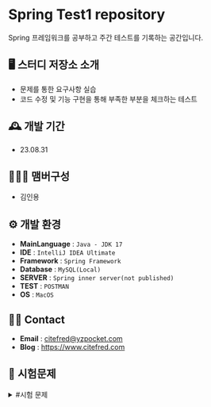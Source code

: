 # Spring Test1 repository
Spring 프레임워크를 공부하고 주간 테스트를 기록하는 공간입니다.

## 🖥️ 스터디 저장소 소개
* 문제를 통한 요구사항 실습
* 코드 수정 및 기능 구현을 통해 부족한 부분을 체크하는 테스트

## 🕰️ 개발 기간
* 23.08.31

## 🧑‍🤝‍🧑 맴버구성
- 김인용

## ⚙️ 개발 환경
- **MainLanguage** : `Java - JDK 17`
- **IDE** : `IntelliJ IDEA Ultimate`
- **Framework** : `Spring Framework`
- **Database** : `MySQL(Local)`
- **SERVER** : `Spring inner server(not published)`
- **TEST** : `POSTMAN`
- **OS** : `MacOS`

## 👋🏻 Contact
- **Email** : citefred@yzpocket.com
- **Blog** : https://www.citefred.com

## 📕 시험문제

<details>
<summary> #시험 문제 </summary>
    
# [Spring] 회원 조회 API 만들기 (문제)

<aside>
💡 **Goal : 회원목록 조회 API를 만들어봅시다.**

</aside>

- 지금까지 배운 내용을 바탕으로 간단한 회원 목록 조회 API를 만들어봅시다.

<aside>
📌 **features : 구현해야 할 기능이에요.**

</aside>

- 구현해야하는 API 목록
    
    [API 설계](https://www.notion.so/ff967390b3bc4499a58d17d417e3cdb2?pvs=21)
    
    - 회원의 전체 목록을 조회하는 API (5점)
    - 한 회원의 userId를 주었을때 회원 정보를 조회하는 API (5점)
- 회원 목록 DB
    - userId : 회원 번호 (DB 인덱스)
    - name (String) : 회원 이름
    - email (String) : 회원 아이디
    - pw (String) : 회원 비밀번호
        
        ![스크린샷 2022-09-26 오후 7.19.48.png](https://s3-us-west-2.amazonaws.com/secure.notion-static.com/cb3eee14-ee34-4cb4-b5a5-642df7dbe0fc/%E1%84%89%E1%85%B3%E1%84%8F%E1%85%B3%E1%84%85%E1%85%B5%E1%86%AB%E1%84%89%E1%85%A3%E1%86%BA_2022-09-26_%E1%84%8B%E1%85%A9%E1%84%92%E1%85%AE_7.19.48.png)
        
    
- User 테이블을 그대로 반환하지 않고 생성자를 사용하여 DTO로 변환한 후 반환하세요.
- Exception은 `NullPointerException` 를 사용하세요.

<aside>
💡 채점 기준

</aside>

1. 회원 전체 조회, 회원 조회
    1. 조회에 사용되는 HTTP Method는 모두 GET이다. 응답 코드는 모두 200이다.
    2. 반환되는 본문의 형식은 모두 JSON이다.
        1. 회원 전체 조회는 JSON Object 배열의 반환이다. 즉, [user, user, user]와 같다. { users: [user, user, …]}등은 허용되지 않는다.
            1. 배열의 모든 요소는 회원 정보이다. 각 회원정보는 중괄호 Key:Value 매핑인 JSON Object이다.
        2. 개인 조회는 JSON Object의 반환이다.
            1. 문제 명시된 필수 요소들을 포함한다.
            2. 필수 요소: User {userId, name, email, pw}
    3. 회원의 조회는 회원 전체 조회 시 반환된 목록 중 1명을 골라 userId를 획득해 개인 조회한 후, 정보가 일치하는지 검사한다.
        1. 정확히 ‘userId’필드여야 한다. _id, id등으로 지정되어있다면 개인 조회에 사용할 userId가 없으므로 개인조회는 0점으로 처리된다.
    4. g에 따라 회원 전체 조회가 실패할 경우 0점으로 처리된다.
    5. 조회는 총 3번 재시도 된다. 한번이라도 성공할 경우 성공으로 채점된다.
2. 각 회원의 정보에 명시된 정보의 목록(userId, email, phone 등)
    1. 이 요소들은 각각 평가되며, 개인 회원의 채점에만 적용된다. 전체 조회시에는 각 회원 정보의 요소는 평가되지 않는다. 총 요소의 갯수만 평가된다.
    2. 200코드로 응답했을 경우 기본 점수 1점, userId / name / email / pw를 반환할 경우 각각 1점

<aside>
✅ 스켈레톤 코드

</aside>

- UserController.java

```java
package com.example.sparta.controller;

import lombok.RequiredArgsConstructor;

import org.springframework.web.bind.annotation.GetMapping;
import org.springframework.web.bind.annotation.PathVariable;
import org.springframework.web.bind.annotation.RestController;

import java.util.List;

@RestController
@RequiredArgsConstructor
public class UserController {

    private final UserService userService;

    /**
     * 한 회원의 userId가 주었을때 회원 정보를 조회하는 API
     * @param id
     */
    @GetMapping("/user/{id}")
    public UserResponseDto getUserInfo((구현)) {
								(구현)
    }

    /**
     * 회원의 전체 목록을 조회하는 API
     */
    @GetMapping("/user")
    public List<UserResponseDto> getUserList() {
								(구현)
    }
    
}
```

- UserService.java

```java
package com.example.sparta.service;

import lombok.RequiredArgsConstructor;
import org.springframework.stereotype.Service;

import java.util.List;

@Service
@RequiredArgsConstructor
public class UserService {

    private final UserRepository userRepository;

    public UserResponseDto findUser((구현)) {
										(구현)
    }

    public List<UserResponseDto> findAllUser() {
											(구현)
    }
}
```

- UserResponseDto.java

```java
package com.example.sparta.entity

import lombok.Getter;
import lombok.NoArgsConstructor;

@Getter
@NoArgsConstructor
public class UserResponseDto {

    private Long id;
    private String name;
    private String email;
    private String pw;

    public UserResponseDto((구현)) {
				        (구현)
    }
}
```
</details>
